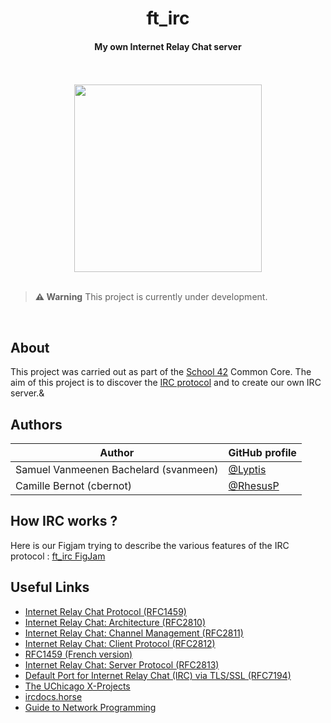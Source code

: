 <div align="center">

# ft_irc
#### My own Internet Relay Chat server

<br />
<br />
<img src="https://42f2671d685f51e10fc6-b9fcecea3e50b3b59bdc28dead054ebc.ssl.cf5.rackcdn.com/illustrations/Chat_re_re1u.svg" height=300>
<br />
<br />
</div>

> **⚠️ Warning**
> This project is currently under development.

<br />

## About

This project was carried out as part of the [School 42](https://42.fr/en/homepage/) Common Core. The aim of this project is to discover the [IRC protocol](https://fr.wikipedia.org/wiki/Internet_Relay_Chat) and to create our own IRC server.&

## Authors

| Author | GitHub profile |
| - | - |
| Samuel Vanmeenen Bachelard (svanmeen) | [@Lyptis](https://github.com/Lyptis) |
| Camille Bernot (cbernot) | [@RhesusP](https://github.com/RhesusP) |

## How IRC works ?

Here is our Figjam trying to describe the various features of the IRC protocol : [ft_irc FigJam](https://www.figma.com/file/uqmDSLjfm4qJeU6ryaQem4/ft_irc?type=whiteboard&node-id=0%3A1&t=kNFTmeqvafEZBXPM-1)

## Useful Links

- [Internet Relay Chat Protocol (RFC1459)](https://datatracker.ietf.org/doc/html/rfc1459)
- [Internet Relay Chat: Architecture (RFC2810)](https://datatracker.ietf.org/doc/html/rfc2810)
- [Internet Relay Chat: Channel Management (RFC2811)](https://datatracker.ietf.org/doc/html/rfc2811)
- [Internet Relay Chat: Client Protocol (RFC2812)](https://datatracker.ietf.org/doc/html/rfc2812)
- [RFC1459 (French version)](http://abcdrfc.free.fr/rfc-vf/rfc1459.html)
- [Internet Relay Chat: Server Protocol (RFC2813)](https://datatracker.ietf.org/doc/html/rfc2813)
- [Default Port for Internet Relay Chat (IRC) via TLS/SSL (RFC7194)](https://datatracker.ietf.org/doc/html/rfc7194)
- [The UChicago X-Projects](http://chi.cs.uchicago.edu/chirc/index.html)
- [ircdocs.horse](https://modern.ircdocs.horse/#connection-setup)
- [Guide to Network Programming](https://beej.us/guide/bgnet/html/)
